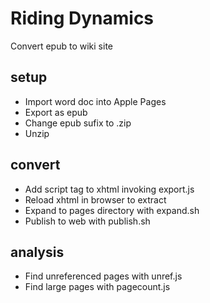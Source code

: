 # Riding Dynamics
Convert epub to wiki site

## setup
- Import word doc into Apple Pages
- Export as epub
- Change epub sufix to .zip
- Unzip

## convert
- Add script tag to xhtml invoking export.js
- Reload xhtml in browser to extract
- Expand to pages directory with expand.sh
- Publish to web with publish.sh

## analysis
- Find unreferenced pages with unref.js
- Find large pages with pagecount.js
